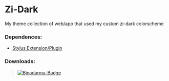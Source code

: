 # Zi-Dark
My theme collection of web/app that used my custom zi-dark colorscheme
### Dependences:
- [Stylus Extension/Plugin](https://github.com/openstyles/stylus)

### Downloads:

> [![Binadarma-Badge](https://img.shields.io/badge/download-binadarma-blue?style=flat-square&logo=appveyor)](https://raw.githubusercontent.com/null2264/Zi-Dark/master/Web/Binadarma/bidar.user.css)
